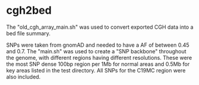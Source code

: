 # cgh2bed

The "old_cgh_array_main.sh" was used to convert exported CGH data into a bed file summary.

 SNPs were taken from gnomAD and needed to have a AF of between 0.45 and 0.7. The "main.sh" was used to create a "SNP backbone" throughout the genome, with different regions having different resolutions. These were the most SNP dense 100bp region per 1Mb for normal areas and 0.5Mb for key areas listed in the test directory. All SNPs for the C19MC region were also included.
